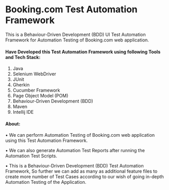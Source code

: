 # Booking.com Test Automation Framework

This is a Behaviour-Driven Development (BDD) UI Test Automation Framework for Automation Testing of Booking.com web application.

#### Have Developed this Test Automation Framework using following Tools and Tech Stack:
1. Java
2. Selenium WebDriver 
3. JUnit 
4. Gherkin
5. Cucumber Framework 
6. Page Object Model (POM) 
7. Behaviour-Driven Development (BDD)
8. Maven
9. Intellij IDE

#### About:
• We can perform Automation Testing of Booking.com web application using this Test Automation Framework. 

•	We can also generate Automation Test Reports after running the Automation Test Scripts. 

•	This is a Behaviour-Driven Development (BDD) Test Automation Framework, So further we can add as many as additional feature files to create more number of Test Cases according to our wish of going in-depth Automation Testing of the Application.
